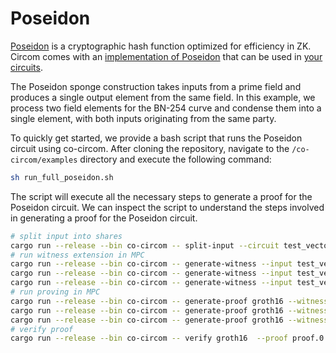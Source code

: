 # Poseidon

[Poseidon](https://eprint.iacr.org/2019/458.pdf) is a cryptographic hash
function optimized for efficiency in ZK. Circom comes with an
[implementation of Poseidon](https://github.com/iden3/circomlib/blob/master/circuits/poseidon.circom)
that can be used in
[your circuits](https://github.com/TaceoLabs/collaborative-circom/blob/main/co-circom/examples/groth16/test_vectors/poseidon/circuit.circom).

The Poseidon sponge construction takes inputs from a prime field and produces a
single output element from the same field. In this example, we process two field
elements for the BN-254 curve and condense them into a single element, with both
inputs originating from the same party.

To quickly get started, we provide a bash script that runs the Poseidon circuit
using co-circom. After cloning the repository, navigate to the
`/co-circom/examples` directory and execute the following command:

```bash
sh run_full_poseidon.sh
```

The script will execute all the necessary steps to generate a proof for the
Poseidon circuit. We can inspect the script to understand the steps involved in
generating a proof for the Poseidon circuit.

```bash
# split input into shares
cargo run --release --bin co-circom -- split-input --circuit test_vectors/poseidon/circuit.circom --link-library test_vectors/poseidon/lib --input test_vectors/poseidon/input.json --protocol REP3 --curve BN254 --out-dir test_vectors/poseidon
# run witness extension in MPC
cargo run --release --bin co-circom -- generate-witness --input test_vectors/poseidon/input.json.0.shared --circuit test_vectors/poseidon/circuit.circom --link-library test_vectors/poseidon/lib --protocol REP3 --curve BN254 --config configs/party1.toml --out test_vectors/poseidon/witness.wtns.0.shared &
cargo run --release --bin co-circom -- generate-witness --input test_vectors/poseidon/input.json.1.shared --circuit test_vectors/poseidon/circuit.circom --link-library test_vectors/poseidon/lib --protocol REP3 --curve BN254 --config configs/party2.toml --out test_vectors/poseidon/witness.wtns.1.shared &
cargo run --release --bin co-circom -- generate-witness --input test_vectors/poseidon/input.json.2.shared --circuit test_vectors/poseidon/circuit.circom --link-library test_vectors/poseidon/lib --protocol REP3 --curve BN254 --config configs/party3.toml --out test_vectors/poseidon/witness.wtns.2.shared
# run proving in MPC
cargo run --release --bin co-circom -- generate-proof groth16 --witness test_vectors/poseidon/witness.wtns.0.shared --zkey test_vectors/poseidon/poseidon.zkey --protocol REP3 --curve BN254 --config configs/party1.toml --out proof.0.json --public-input public_input.json &
cargo run --release --bin co-circom -- generate-proof groth16 --witness test_vectors/poseidon/witness.wtns.1.shared --zkey test_vectors/poseidon/poseidon.zkey --protocol REP3 --curve BN254 --config configs/party2.toml --out proof.1.json &
cargo run --release --bin co-circom -- generate-proof groth16 --witness test_vectors/poseidon/witness.wtns.2.shared --zkey test_vectors/poseidon/poseidon.zkey --protocol REP3 --curve BN254 --config configs/party3.toml --out proof.2.json
# verify proof
cargo run --release --bin co-circom -- verify groth16  --proof proof.0.json --vk test_vectors/poseidon/verification_key.json --public-input public_input.json --curve BN254
```
